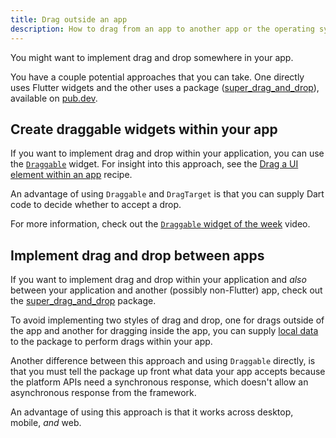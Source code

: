 ```yaml
---
title: Drag outside an app
description: How to drag from an app to another app or the operating system.
---
```


You might want to implement
drag and drop somewhere in your app.

You have a couple potential approaches
that you can take. One directly uses
Flutter widgets and the other uses a package
([super_drag_and_drop][]), available on [pub.dev][].

[pub.dev]: {{site.pub}}
[super_drag_and_drop]: {{site.pub-pkg}}/super_drag_and_drop

## Create draggable widgets within your app

If you want to implement drag and drop within
your application, you can use the [`Draggable`][]
widget. For insight into this approach, see
the [Drag a UI element within an app][] recipe.

An advantage of using `Draggable` and `DragTarget` is
that you can supply Dart code to decide whether to accept a drop.

For more information, check out the
[`Draggable` widget of the week][video] video.

[Drag a UI element within an app]: /cookbook/effects/drag-a-widget
[`Draggable`]:  {{site.api}}/flutter/widgets/Draggable-class.html
[`DragTarget`]: {{site.api}}/flutter/widgets/DragTarget-class.html
[local data]: {{site.pub-api}}/super_drag_and_drop/latest/super_drag_and_drop/DragItem/localData.html
[video]: https://youtu.be/q4x2G_9-Mu0?si=T4679e90U2yrloCs

## Implement drag and drop between apps

If you want to implement drag and drop within
your application and _also_ between your
application and another (possibly non-Flutter) app,
check out the [super_drag_and_drop][] package.

To avoid implementing two styles of drag and drop,
one for drags outside of the app and another for
dragging inside the app,
you can supply [local data][] to the package to
perform drags within your app.

Another difference between this approach and
using `Draggable` directly,
is that you must tell the package up front
what data your app accepts because the platform
APIs need a synchronous response, which doesn't
allow an asynchronous response from the framework.

An advantage of using this approach is that it
works across desktop, mobile, _and_ web.
